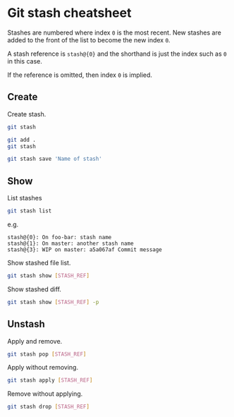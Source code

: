 # Git stash cheatsheet

Stashes are numbered where index `0` is the most recent. New stashes are added to the front of the list to become the new index `0`.

A stash reference is `stash@{0}` and the shorthand is just the index such as `0` in this case.

If the reference is omitted, then index `0` is implied.


## Create

Create stash.

```sh
git stash
```

```sh
git add .
git stash
```

```sh
git stash save 'Name of stash'
```

## Show

List stashes

```sh
git stash list
```
e.g.
```
stash@{0}: On foo-bar: stash name
stash@{1}: On master: another stash name
stash@{3}: WIP on master: a5a067af Commit message
```

Show stashed file list.

```sh
git stash show [STASH_REF]
```

Show stashed diff.

```sh
git stash show [STASH_REF] -p 
```

## Unstash

Apply and remove.

```sh
git stash pop [STASH_REF]
```

Apply without removing.

```sh
git stash apply [STASH_REF]
```

Remove without applying.

```sh
git stash drop [STASH_REF]
```

<!--stackedit_data:
eyJoaXN0b3J5IjpbLTE3MTkxOTU1MTNdfQ==
-->